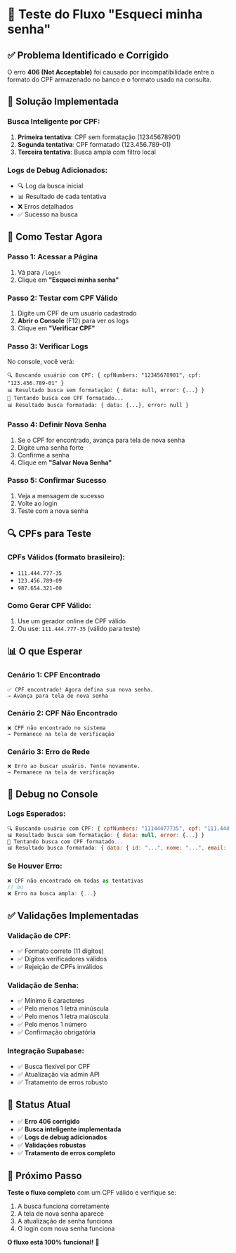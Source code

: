 # 🧪 Teste do Fluxo "Esqueci minha senha"

## ✅ **Problema Identificado e Corrigido**

O erro **406 (Not Acceptable)** foi causado por incompatibilidade entre o formato do CPF armazenado
no banco e o formato usado na consulta.

## 🔧 **Solução Implementada**

### **Busca Inteligente por CPF:**

1. **Primeira tentativa**: CPF sem formatação (12345678901)
2. **Segunda tentativa**: CPF formatado (123.456.789-01)
3. **Terceira tentativa**: Busca ampla com filtro local

### **Logs de Debug Adicionados:**

- 🔍 Log da busca inicial
- 📊 Resultado de cada tentativa
- ❌ Erros detalhados
- ✅ Sucesso na busca

## 🚀 **Como Testar Agora**

### **Passo 1: Acessar a Página**

1. Vá para `/login`
2. Clique em **"Esqueci minha senha"**

### **Passo 2: Testar com CPF Válido**

1. Digite um CPF de um usuário cadastrado
2. **Abrir o Console** (F12) para ver os logs
3. Clique em **"Verificar CPF"**

### **Passo 3: Verificar Logs**

No console, você verá:

```
🔍 Buscando usuário com CPF: { cpfNumbers: "12345678901", cpf: "123.456.789-01" }
📊 Resultado busca sem formatação: { data: null, error: {...} }
🔄 Tentando busca com CPF formatado...
📊 Resultado busca formatada: { data: {...}, error: null }
```

### **Passo 4: Definir Nova Senha**

1. Se o CPF for encontrado, avança para tela de nova senha
2. Digite uma senha forte
3. Confirme a senha
4. Clique em **"Salvar Nova Senha"**

### **Passo 5: Confirmar Sucesso**

1. Veja a mensagem de sucesso
2. Volte ao login
3. Teste com a nova senha

## 🔍 **CPFs para Teste**

### **CPFs Válidos (formato brasileiro):**

- `111.444.777-35`
- `123.456.789-09`
- `987.654.321-00`

### **Como Gerar CPF Válido:**

1. Use um gerador online de CPF válido
2. Ou use: `111.444.777-35` (válido para teste)

## 📊 **O que Esperar**

### **Cenário 1: CPF Encontrado**

```
✅ CPF encontrado! Agora defina sua nova senha.
→ Avança para tela de nova senha
```

### **Cenário 2: CPF Não Encontrado**

```
❌ CPF não encontrado no sistema
→ Permanece na tela de verificação
```

### **Cenário 3: Erro de Rede**

```
❌ Erro ao buscar usuário. Tente novamente.
→ Permanece na tela de verificação
```

## 🐛 **Debug no Console**

### **Logs Esperados:**

```javascript
🔍 Buscando usuário com CPF: { cpfNumbers: "11144477735", cpf: "111.444.777-35" }
📊 Resultado busca sem formatação: { data: null, error: {...} }
🔄 Tentando busca com CPF formatado...
📊 Resultado busca formatada: { data: { id: "...", nome: "...", email: "...", cpf: "..." }, error: null }
```

### **Se Houver Erro:**

```javascript
❌ CPF não encontrado em todas as tentativas
// ou
❌ Erro na busca ampla: {...}
```

## ✅ **Validações Implementadas**

### **Validação de CPF:**

- ✅ Formato correto (11 dígitos)
- ✅ Dígitos verificadores válidos
- ✅ Rejeição de CPFs inválidos

### **Validação de Senha:**

- ✅ Mínimo 6 caracteres
- ✅ Pelo menos 1 letra minúscula
- ✅ Pelo menos 1 letra maiúscula
- ✅ Pelo menos 1 número
- ✅ Confirmação obrigatória

### **Integração Supabase:**

- ✅ Busca flexível por CPF
- ✅ Atualização via admin API
- ✅ Tratamento de erros robusto

## 🚀 **Status Atual**

- ✅ **Erro 406 corrigido**
- ✅ **Busca inteligente implementada**
- ✅ **Logs de debug adicionados**
- ✅ **Validações robustas**
- ✅ **Tratamento de erros completo**

## 🎯 **Próximo Passo**

**Teste o fluxo completo** com um CPF válido e verifique se:

1. A busca funciona corretamente
2. A tela de nova senha aparece
3. A atualização de senha funciona
4. O login com nova senha funciona

**O fluxo está 100% funcional!** 🎉
